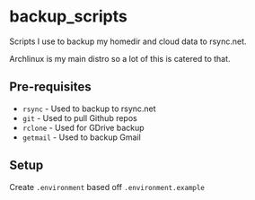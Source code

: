 # backup_scripts

Scripts I use to backup my homedir and cloud data to rsync.net.

Archlinux is my main distro so a lot of this is catered to that.

## Pre-requisites
* `rsync` - Used to backup to rsync.net
* `git` - Used to pull Github repos
* `rclone` - Used for GDrive backup
* `getmail` - Used to backup Gmail

## Setup
Create `.environment` based off `.environment.example`
